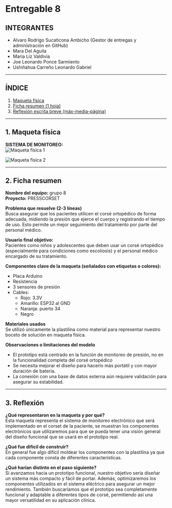 # Entregable 8

## INTEGRANTES

- Alvaro Rodrigo Sucaticona Ambicho (Gestor de entregas y administración en GitHub)  
- Mara Del Aguila  
- Maria Liz Valdivia  
- Joe Leonardo Ponce Sarmiento
- Ushiñahua Carreño Leonardo Gabriel

---

## ÍNDICE

1. [Maqueta física](#1-maqueta-física)  
2. [Ficha resumen (1 hoja)](#2-ficha-resumen-1-hoja)  
3. [Reflexión escrita breve (máx-media-página)](#3-reflexión-escrita-breve-máx-media-página)  

---

## 1. Maqueta física

**SISTEMA  DE MONITOREO:**  
![Maqueta física 1](https://i.imgur.com/ViivCiA.jpeg)
  
![Maqueta física 2](https://i.imgur.com/bNh3poT.jpeg)

---

## 2. Ficha resumen

**Nombre del equipo:** grupo 8  
**Proyecto:** PRESSCORSET  

**Problema que resuelve (2-3 líneas)**  
Busca asegurar que los pacientes utilicen el corsé ortopédico de forma adecuada, midiendo la presión que ejerce el cuerpo y registrando el tiempo de uso. Esto permite un mejor seguimiento del tratamiento por parte del personal médico.  

**Usuario final objetivo:**  
Pacientes como niños y adolescentes que deben usar un corsé ortopédico (especialmente para condiciones como escoliosis) y el personal médico encargado de su tratamiento.  

**Componentes clave de la maqueta (señalados con etiquetas o colores):**  
- Placa Arduino  
- Resistencia  
- 3 sensores de presión  
- Cables:  
  - Rojo: 3.3V  
  - Amarillo: ESP32 al GND  
  - Naranja: puerto 34  
  - Negro  

**Materiales usados**  
Se utilizó únicamente la plastilina como material para representar nuestro boceto de solución en maqueta física.  

**Observaciones o limitaciones del modelo**  
- El prototipo está centrado en la función de monitoreo de presión, no en la funcionalidad completa del corsé ortopédico  
- Se necesita mejorar el diseño para hacerlo más portátil y con mayor duración de batería.  
- La conexión con una base de datos externa aún requiere validación para asegurar su estabilidad.  

---

## 3. Reflexión

**¿Qué representaron en la maqueta y por qué?**  
Esta maqueta representa el sistema de monitoreo electrónico que será implementado en el corset de la paciente, se muestran los componentes electrónicos que utilizaremos para que se pueda tener una visión general del diseño funcional que se usará en el prototipo real.  

**¿Qué fue difícil de construir?**  
En general fue algo difícil moldear los componentes con la plastilina ya que cada componente consta de diferentes características.  

**¿Qué harían distinto en el paso siguiente?**  
Si avanzamos hacia un prototipo funcional, nuestro objetivo sería diseñar un sistema más compacto y fácil de portar. Además, optimizaremos los componentes utilizados en el sistema eléctrico para asegurar un mejor rendimiento. También buscaríamos que el prototipo sea completamente funcional y adaptable a diferentes tipos de corsé, permitiendo así una mayor versatilidad en su aplicación clínica.  

